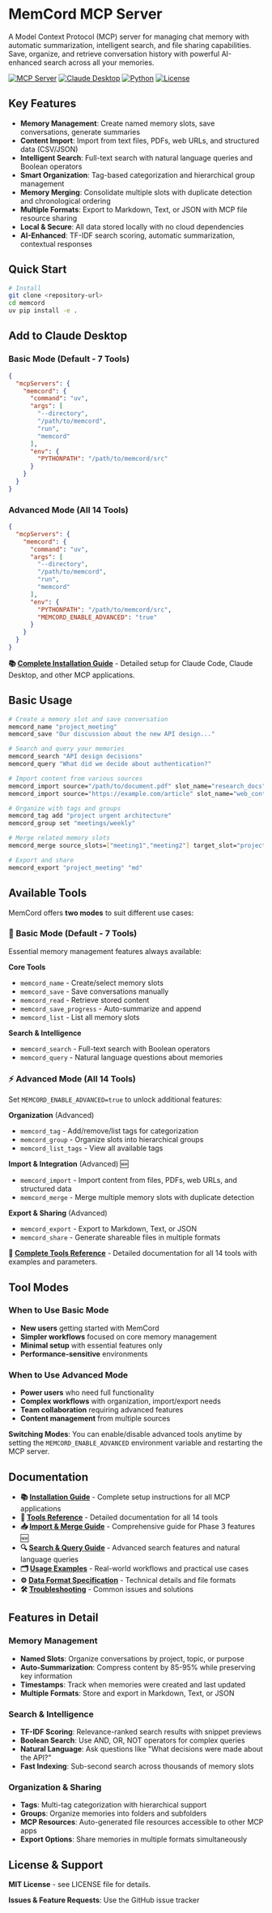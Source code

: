 # MemCord MCP Server

A Model Context Protocol (MCP) server for managing chat memory with automatic summarization, intelligent search, and file sharing capabilities. Save, organize, and retrieve conversation history with powerful AI-enhanced search across all your memories.

[![MCP Server](https://img.shields.io/badge/MCP-Server-blue)](https://github.com/modelcontextprotocol)
  [![Claude Desktop](https://img.shields.io/badge/Claude-Desktop-orange)](https://claude.ai/desktop)
  [![Python](https://img.shields.io/badge/Python-3.10+-green)](https://python.org)
  [![License](https://img.shields.io/badge/License-MIT-yellow)](LICENSE)


## Key Features

- **Memory Management**: Create named memory slots, save conversations, generate summaries
- **Content Import**: Import from text files, PDFs, web URLs, and structured data (CSV/JSON)
- **Intelligent Search**: Full-text search with natural language queries and Boolean operators
- **Smart Organization**: Tag-based categorization and hierarchical group management
- **Memory Merging**: Consolidate multiple slots with duplicate detection and chronological ordering
- **Multiple Formats**: Export to Markdown, Text, or JSON with MCP file resource sharing
- **Local & Secure**: All data stored locally with no cloud dependencies
- **AI-Enhanced**: TF-IDF search scoring, automatic summarization, contextual responses

## Quick Start

```bash
# Install
git clone <repository-url>
cd memcord
uv pip install -e .
```

## Add to Claude Desktop

### Basic Mode (Default - 7 Tools)
```json
{
  "mcpServers": {
    "memcord": {
      "command": "uv",
      "args": [
        "--directory",
        "/path/to/memcord",
        "run",
        "memcord"
      ],
      "env": {
        "PYTHONPATH": "/path/to/memcord/src"
      }
    }
  }
}
```

### Advanced Mode (All 14 Tools)
```json
{
  "mcpServers": {
    "memcord": {
      "command": "uv",
      "args": [
        "--directory",
        "/path/to/memcord",
        "run",
        "memcord"
      ],
      "env": {
        "PYTHONPATH": "/path/to/memcord/src",
        "MEMCORD_ENABLE_ADVANCED": "true"
      }
    }
  }
}
```

**📚 [Complete Installation Guide](docs/installation.md)** - Detailed setup for Claude Code, Claude Desktop, and other MCP applications.

## Basic Usage

```bash
# Create a memory slot and save conversation
memcord_name "project_meeting"
memcord_save "Our discussion about the new API design..."

# Search and query your memories
memcord_search "API design decisions"
memcord_query "What did we decide about authentication?"

# Import content from various sources
memcord_import source="/path/to/document.pdf" slot_name="research_docs" tags=["pdf","research"]
memcord_import source="https://example.com/article" slot_name="web_content"

# Organize with tags and groups
memcord_tag add "project urgent architecture"
memcord_group set "meetings/weekly"

# Merge related memory slots
memcord_merge source_slots=["meeting1","meeting2"] target_slot="project_summary" action="preview"

# Export and share
memcord_export "project_meeting" "md"
```

## Available Tools

MemCord offers **two modes** to suit different use cases:

### 🔧 Basic Mode (Default - 7 Tools)
Essential memory management features always available:

**Core Tools**
- `memcord_name` - Create/select memory slots
- `memcord_save` - Save conversations manually
- `memcord_read` - Retrieve stored content
- `memcord_save_progress` - Auto-summarize and append
- `memcord_list` - List all memory slots

**Search & Intelligence**
- `memcord_search` - Full-text search with Boolean operators
- `memcord_query` - Natural language questions about memories

### ⚡ Advanced Mode (All 14 Tools)
Set `MEMCORD_ENABLE_ADVANCED=true` to unlock additional features:

**Organization** (Advanced)
- `memcord_tag` - Add/remove/list tags for categorization
- `memcord_group` - Organize slots into hierarchical groups
- `memcord_list_tags` - View all available tags

**Import & Integration** (Advanced) 🆕
- `memcord_import` - Import content from files, PDFs, web URLs, and structured data
- `memcord_merge` - Merge multiple memory slots with duplicate detection

**Export & Sharing** (Advanced)
- `memcord_export` - Export to Markdown, Text, or JSON
- `memcord_share` - Generate shareable files in multiple formats

**📖 [Complete Tools Reference](docs/tools-reference.md)** - Detailed documentation for all 14 tools with examples and parameters.

## Tool Modes

### When to Use Basic Mode
- **New users** getting started with MemCord
- **Simpler workflows** focused on core memory management
- **Minimal setup** with essential features only
- **Performance-sensitive** environments

### When to Use Advanced Mode
- **Power users** who need full functionality
- **Complex workflows** with organization, import/export needs
- **Team collaboration** requiring advanced features
- **Content management** from multiple sources

**Switching Modes**: You can enable/disable advanced tools anytime by setting the `MEMCORD_ENABLE_ADVANCED` environment variable and restarting the MCP server.

## Documentation

- **📚 [Installation Guide](docs/installation.md)** - Complete setup instructions for all MCP applications
- **📖 [Tools Reference](docs/tools-reference.md)** - Detailed documentation for all 14 tools
- **📥 [Import & Merge Guide](docs/import-and-merge.md)** - Comprehensive guide for Phase 3 features 🆕
- **🔍 [Search & Query Guide](docs/search-and-query.md)** - Advanced search features and natural language queries
- **🗂️ [Usage Examples](docs/examples.md)** - Real-world workflows and practical use cases
- **⚙️ [Data Format Specification](docs/data-format.md)** - Technical details and file formats
- **🛠️ [Troubleshooting](docs/troubleshooting.md)** - Common issues and solutions

## Features in Detail

### Memory Management
- **Named Slots**: Organize conversations by project, topic, or purpose
- **Auto-Summarization**: Compress content by 85-95% while preserving key information
- **Timestamps**: Track when memories were created and last updated
- **Multiple Formats**: Store and export in Markdown, Text, or JSON

### Search & Intelligence
- **TF-IDF Scoring**: Relevance-ranked search results with snippet previews
- **Boolean Search**: Use AND, OR, NOT operators for complex queries
- **Natural Language**: Ask questions like "What decisions were made about the API?"
- **Fast Indexing**: Sub-second search across thousands of memory slots

### Organization & Sharing
- **Tags**: Multi-tag categorization with hierarchical support
- **Groups**: Organize memories into folders and subfolders
- **MCP Resources**: Auto-generated file resources accessible to other MCP apps
- **Export Options**: Share memories in multiple formats simultaneously

## License & Support

**MIT License** - see LICENSE file for details.

**Issues & Feature Requests**: Use the GitHub issue tracker
